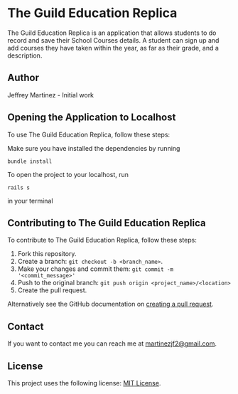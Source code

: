 # The Guild Education Replica

<!--- These are examples. See https://shields.io for others or to customize this set of shields. You might want to include dependencies, project status and licence info here --->


The Guild Education Replica is an application that allows students to do record and save their School Courses details. A student can sign up and add courses they have taken within the year, as far as their grade, and a description.

## Author

Jeffrey Martinez - Initial work

## Opening the Application to Localhost

To use The Guild Education Replica, follow these steps:

Make sure you have installed the dependencies by running 

`bundle install`

To open the project to your localhost, run 

`rails s` 

in your terminal


## Contributing to The Guild Education Replica
<!--- If your README is long or you have some specific process or steps you want contributors to follow, consider creating a separate CONTRIBUTING.md file--->
To contribute to The Guild Education Replica, follow these steps:

1. Fork this repository.
2. Create a branch: `git checkout -b <branch_name>`.
3. Make your changes and commit them: `git commit -m '<commit_message>'`
4. Push to the original branch: `git push origin <project_name>/<location>`
5. Create the pull request.

Alternatively see the GitHub documentation on [creating a pull request](https://help.github.com/en/github/collaborating-with-issues-and-pull-requests/creating-a-pull-request).


## Contact

If you want to contact me you can reach me at <martinezjf2@gmail.com>.

## License
<!--- If you're not sure which open license to use see https://choosealicense.com/--->

This project uses the following license: [MIT License](LICENSE.txt).
